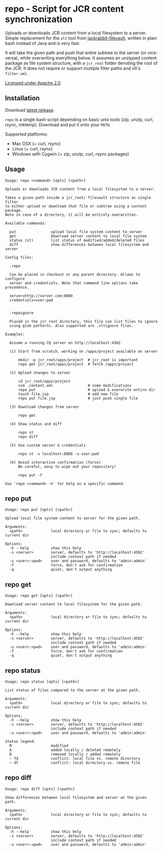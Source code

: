 # repo - Script for JCR content synchronization

Uploads or downloads JCR content from a local filesystem to a server.
Simple replacement for the `vlt` tool from [jackrabbit-filevault](http://jackrabbit.apache.org/filevault/overview.html), written in plain bash instead of Java and is very fast.

It will take the given path and push that entire subtree to the server (or vice-versa), while overwriting everything below. It assumes an unzipped content package as file system structure, with a `jcr_root` folder denoting the root of the JCR. It does not require or support multiple filter paths and vlt's `filter.xml`.

[Licensed under Apache 2.0](../LICENSE).

## Installation

Download [latest release](https://github.com/Adobe-Marketing-Cloud/tools/releases/latest).

`repo` is a single bash script depending on basic unix tools (zip, unzip, curl, rsync, mktemp). Download and put it onto your `PATH`.

Supported platforms:

- Mac OSX (+ curl, rsync)
- Linux (+ curl, rsync)
- Windows with Cygwin (+ zip, unzip, curl, rsync packages)



## Usage

```
Usage: repo <command> [opts] [<path>]

Uploads or downloads JCR content from a local filesystem to a server.

Takes a given path inside a jcr_root/ filevault structure as single filter
to either upload or download that file or subtree using a content package.
Note in case of a directory, it will be entirely overwritten.

Available commands:

  put                upload local file system content to server
  get                download server content to local file system
  status (st)        list status of modified/added/deleted files
  diff               show differences between local filesystem and server

Config files:

  .repo

  Can be placed in checkout or any parent directory. Allows to configure
  server and credentials. Note that command line options take precedence.

  server=http://server.com:8080
  credentials=user:pwd


  .repoignore

  Placed in the jcr_root directory, this file can list files to ignore
  using glob patterns. Also supported are .vltignore files.

Examples:

  Assume a running CQ server on http://localhost:4502

  (1) Start from scratch, working on /apps/project available on server

      mkdir -p jcr_root/apps/project  # jcr_root is important
      repo get jcr_root/apps/project  # fetch /apps/project

  (2) Upload changes to server

      cd jcr_root/apps/project
      vim .content.xml                # some modifications
      repo put                        # upload & overwrite entire dir
      touch file.jsp                  # add new file
      repo put file.jsp               # just push single file

  (3) Download changes from server

      repo get

  (4) Show status and diff

      repo st
      repo diff

  (5) Use custom server & credentials

      repo st -s localhost:8888 -u user:pwd

  (6) Avoid interactive confirmation (force)
      Be careful, easy to wipe out your repository!

      repo put -f

Use 'repo <command> -h' for help on a specific command.
```

## repo put

```
Usage: repo put [opts] [<path>]

Upload local file system content to server for the given path.

Arguments:
  <path>             local directory or file to sync; defaults to current dir

Options:
  -h --help          show this help
  -s <server>        server, defaults to 'http://localhost:4502'
                     include context path if needed
  -u <user>:<pwd>    user and password, defaults to 'admin:admin'
  -f                 force, don't ask for confirmation
  -q                 quiet, don't output anything
```

## repo get

```
Usage: repo get [opts] [<path>]

Download server content to local filesystem for the given path.

Arguments:
  <path>             local directory or file to sync; defaults to current dir

Options:
  -h --help          show this help
  -s <server>        server, defaults to 'http://localhost:4502'
                     include context path if needed
  -u <user>:<pwd>    user and password, defaults to 'admin:admin'
  -f                 force, don't ask for confirmation
  -q                 quiet, don't output anything
```

## repo status

```
Usage: repo status [opts] [<path>]

List status of files compared to the server at the given path.

Arguments:
  <path>             local directory or file to sync; defaults to current dir

Options:
  -h --help          show this help
  -s <server>        server, defaults to 'http://localhost:4502'
                     include context path if needed
  -u <user>:<pwd>    user and password, defaults to 'admin:admin'

Status legend:
  M                  modified
  A                  added locally / deleted remotely
  D                  removed locally / added remotely
  ~ fd               conflict: local file vs. remote directory
  ~ df               conflict: local directory vs. remote file
```

## repo diff

```
Usage: repo diff [opts] [<path>]

Show differences between local filesystem and server at the given path.

Arguments:
  <path>             local directory or file to sync; defaults to current dir

Options:
  -h --help          show this help
  -s <server>        server, defaults to 'http://localhost:4502'
                     include context path if needed
  -u <user>:<pwd>    user and password, defaults to 'admin:admin'
```
